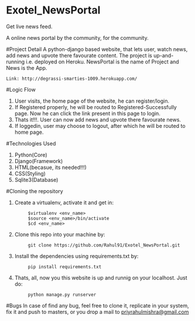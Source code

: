 # Exotel_NewsPortal

Get live news feed.

A online news portal by the community, for the community.

#Project Detail
A python-django based website, that lets user, watch news, add news and upvote there favourate content.
The project is up-and-running i.e. deployed on Heroku.
NewsPortal is the name of Project and News is the App.
    
    Link: http://degrassi-smarties-1009.herokuapp.com/


#Logic Flow
1. User visits, the home page of the website, he can register/login.
2. If Registered properly, he will be routed to Registered-Successfully page. Now he can click the link present in this page to login.
3. Thats it!!!. User can now add news and upvote there favourate news.
4. If loggedin, user may choose to logout, after which he will be routed to home page.

#Technologies Used

   1. Python(Core)
   2. Django(Framework)
   3. HTML(becasue, its needed!!!)
   4. CSS(Styling)
   5. Sqlite3(Database)
  
#Cloning the repository

1. Create a virtualenv, activate it and get in:

            $virtualenv <env_name>
            $source <env_name>/bin/activate
            $cd <env_name>

2. Clone this repo into your machine by:

            git clone https://github.com/Rahul91/Exotel_NewsPortal.git

3. Install the dependencies using requirements.txt by:

            pip install requirements.txt

4. Thats, all, now you this website is up and runnig on your localhost. Just do:

            python manage.py runserver
            
#Bugs
In case of find any bug, feel free to clone it, replicate in your system, fix it and push to masters, or you drop a mail to priyrahulmishra@gmail.com
